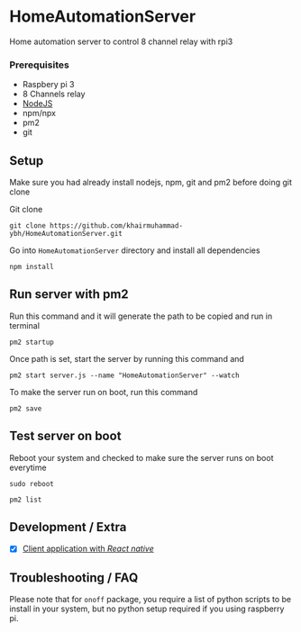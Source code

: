 # HomeAutomationServer
 Home automation server to control 8 channel relay with rpi3

### Prerequisites
* Raspbery pi 3
* 8 Channels relay
* [NodeJS](https://nodejs.org/en/)
* npm/npx
* pm2
* git

## Setup
Make sure you had already install nodejs, npm, git and pm2 before doing git clone

Git clone
```
git clone https://github.com/khairmuhammad-ybh/HomeAutomationServer.git
```
Go into `HomeAutomationServer` directory and install all dependencies
```
npm install
```

## Run server with pm2
Run this command and it will generate the path to be copied and run in terminal
```
pm2 startup
```
Once path is set, start the server by running this command and
```
pm2 start server.js --name "HomeAutomationServer" --watch
```
To make the server run on boot, run this command
```
pm2 save
```

## Test server on boot
Reboot your system and checked to make sure the server runs on boot everytime
```
sudo reboot
```
```
pm2 list
```

## Development / Extra
- [x] [Client application with *React native*](https://github.com/khairmuhammad-ybh/HomeAutomation)

## Troubleshooting / FAQ
Please note that for `onoff` package, you require a list of python scripts to be install in your system, but no python setup required if you using raspberry pi.
